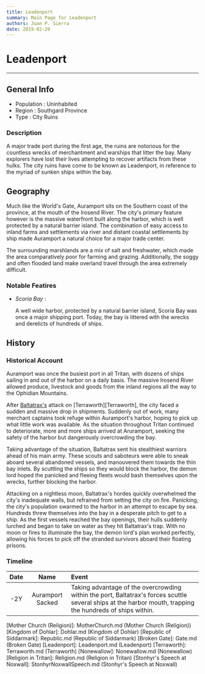 ```yaml
---
title: Leadenport
summary: Main Page for Leadenport
authors: Juan P. Sierra
date: 2019-02-20
---
```


# Leadenport

-----


## General Info

- Population : Uninhabited
- Region : Southgard Province
- Type : City Ruins
### Description

A major trade port during the first age, the ruins are notorious for the countless wrecks of merchantment and warships that litter the bay. Many explorers have lost their lives attempting to recover artifacts from these hulks. The city ruins have come to be known as Leadenport, in reference to the myriad of sunken ships within the bay.


## Geography

Much like the World's Gate, Auramport sits on the Southern coast of the province, at the mouth of the Irosend River. The city's primary feature however is the massive waterfront built along the harbor, which is well protected by a natural barrier island. The combination of easy access to inland farms and settlements via river and distant coastal settlements by ship made Auramport a natural choice for a major trade center.

The surrounding marshlands are a mix of salt and freshwater, which made the area comparatively poor for farming and grazing. Additionally, the soggy and often flooded land make overland travel through the area extremely difficult.

### Notable Featires

- *Scoria Bay* :

    A well wide harbor, protected by a natural barrier island, Scoria Bay was once a major shipping port. Today, the bay is littered with the wrecks and derelicts of hundreds of ships.
    



## History

### Historical Account

Auramport was once the busiest port in all Tritan, with dozens of ships sailing in and out of the harbor on a daily basis. The massive Irosend River allowed produce, livestock and goods from the inland regions all the way to the Ophidian Mountains.

After [Baltatrax's][Baltatrax the Ravager] attack on [Terraworth][Terraworth], the city faced a sudden and massive drop in shipments. Suddenly out of work, many merchant captains took refuge within Auramport's harbor, hoping to pick up what little work was available. As the situation throughout Tritan continued to deteriorate, more and more ships arrived at Aruramport, seeking the safety of the harbor but dangerously overcrowding the bay.

Taking advantage of the situation, Baltatrax sent his stealthiest warriors ahead of his main army. These scouts and saboteurs were able to sneak aboard several abandoned vessels, and manouvered them towards the thin bay inlets. By scuttling the ships so they would block the harbor, the demon lord hoped the panicked and fleeing fleets would bash themselves upon the wrecks, further blocking the harbor.

Attacking on a nightless moon, Baltatrax's hordes quickly overwhelmed the city's inadequate walls, but refrained from setting the city on fire. Panicking, the city's population swarmed to the harbor in an attempt to escape by sea. Hundreds threw themselves into the bay in a desperate pitch to get to a ship. As the first vessels reached the bay openings, their hulls suddenly lurched and began to take on water as they hit Baltatrax's trap. With no moon or fires to illuminate the bay, the demon lord's plan worked perfectly, allowing his forces to pick off the stranded survivors aboard their floating prisons.
### Timeline

Date | Name | Event
:---:|:----:|:----
-2Y | Auramport Sacked | Taking advantage of the overcrowding within the port, Baltatrax's forces scuttle several ships at the harbor mouth, trapping the hundreds of ships within.



[Alchemist's Journal]: AlchemistJournal.md (Alchemist's Journal)
[Tritanian Calendar]: Calendar.md (Tritanian Calendar)
[Gnolls]: Gnolls.md (Gnolls)
[Book of Prophesy]: Prophesy.md (Book of Prophesy)
[Timeline]: Timeline.md (Timeline)
[Azoth the Wise]: Azoth.md (Azoth the Wise)
[Baltatrax the Ravager]: Baltatrax.md (Baltatrax the Ravager)
[Faelix]: Faelix.md (Faelix)
[Greghor Stonhyr]: GreghorStonhyr.md (Greghor Stonhyr)
[Lyhl Habborhlyn]: Lyhl_Habborlyn.md (Lyhl Habborhlyn)
[Blackpoint]: Blackpoint.md (Blackpoint)
[Cantfall]: Cantfall.md (Cantfall)
[Noxwall]: Noxwall.md (Noxwall)
[Siddar City]: SiddarCity.md (Siddar City)
[Act 0 - The Alchemist's Tomb]: CampaignLog_0.md (Act 0 - The Alchemist's Tomb)
[Act 1 - The Ravenous Horde]: CampaignLog_1.md (Act 1 - The Ravenous Horde)
[Cult of Five]: CultOfFive.md (Cult of Five)
[Gahrdynyr Trade House]: GahrdynyrTradeHouse.md (Gahrdynyr Trade House)
[Republic Expeditionary Forces]: REF.md (Republic Expeditionary Forces)
[Mother Church (Religion)]: MotherChurch.md (Mother Church (Religion))
[Kingdom of Dohlar]: Dohlar.md (Kingdom of Dohlar)
[Republic of Siddarmark]: Republic.md (Republic of Siddarmark)
[Broken Gate]: Gate.md (Broken Gate)
[Leadenport]: Leadenport.md (Leadenport)
[Terraworth]: Terraworth.md (Terraworth)
[Nonewallow]: Nonewallow.md (Nonewallow)
[Religion in Tritan]: Religion.md (Religion in Tritan)
[Stonhyr's Speech at Noxwall]: StonhyrNoxwallSpeech.md (Stonhyr's Speech at Noxwall)